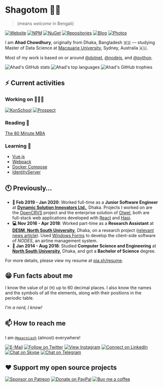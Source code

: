 # Shagotom 👋🏽

> (means *welcome* in Bengali)

[![Website](https://img.shields.io/badge/website-663399.svg?&style=for-the-badge&logo=gatsby)](https://www.maacpiash.com)
[![NPM](https://img.shields.io/badge/NPM-CB3837?style=for-the-badge&logo=npm)](https://www.npmjs.com/~maacpiash)
[![NuGet](https://img.shields.io/badge/NuGet-004880?style=for-the-badge&logo=nuget)](https://www.nuget.org/profiles/maacpiash)
[![Repositories](https://img.shields.io/badge/Repositories-181717?style=for-the-badge&logo=github)](https://github.com/maacpiash?tab=repositories)
[![Blog](https://img.shields.io/badge/Blog-2962FF?style=for-the-badge&logo=hashnode)](https://blog.maacpiash.com)
[![Photos](https://img.shields.io/badge/photos-0063DC.svg?&style=for-the-badge&logo=flickr&logoColor=white)](https://www.flickr.com/photos/maacpiash/)

I am **Ahad Chowdhury**, originally from Dhaka, Bangladesh 🇧🇩 — studying Master of Data Science at [Macquarie University](https://www.mq.edu.au/), Sydney, Australia 🇦🇺. 

Most of my work is based on or around [@dotnet](https://github.com/dotnet), [@nodejs](https://github.com/nodejs), and [@python](https://github.com/python).

![Ahad's GitHub stats](https://github-readme-stats.vercel.app/api?username=maacpiash&show_icons=true&hide_border=true&theme=dark)
![Ahad's top languages](https://github-readme-stats.vercel.app/api/top-langs/?username=maacpiash&hide=jupyter%20notebook,html,css&layout=compact&hide_border=true&langs_count=8&theme=dark)
![Ahad's GitHub trophies](https://github-profile-trophy.vercel.app/?username=maacpiash&no-bg=true&row=2&col=3)

## ⚡ Current activities

### Working on 👨🏽‍💻

[![KonSchool](https://github-readme-stats.vercel.app/api/pin/?username=maacpiash&repo=KonSchool&theme=dark&hide_border=true)](https://github.com/maacpiash/KonSchool)
[![Prospect](https://github-readme-stats.vercel.app/api/pin/?username=maacpiash&repo=Prospect&theme=dark&hide_border=true)](https://github.com/maacpiash/Prospect)

### Reading 📖

[The 80 Minute MBA](https://www.amazon.com.au/dp/1473673534)

### Learning 💭

- [Vue.js](https://github.com/vuejs/vue)
- [Webpack](https://github.com/webpack/webpack)
- [Docker Compose](https://github.com/docker/compose)
- [IdentityServer](https://github.com/IdentityServer/IdentityServer4)

## 🕚 Previously…

- **🏢 Feb 2019 - Jan 2020**: Worked full-time as a **Junior Software Engineer** at [**Dynamic Solution Innovators Ltd.**](http://dsinnovators.com), Dhaka. Projects I worked on are the [OpenCRVS](https://github.com/opencrvs/opencrvs-core) project and the enterprise solution of [Olwel](https://olwel.com), both are full-stack web applications developed with [React](https://github.com/facebook/react) and [Hapi](https://github.com/hapijs/hapi).
- **💻 Nov 2016 - Apr 2018**: Worked part-time as a **Research Assistant** at [**DESM, North South University**](http://www.northsouth.edu/academic/shls/esm/), Dhaka, on a research project ([relevant news article](http://www.ipsnews.net/2017/05/flying-green-in-bangladesh/)). Used [Windows Forms](https://github.com/dotnet/winforms) to develop the client-side software of *NODES*, an airline management system.
- **🎒 Jan 2014 - Aug 2018**: Studied **Computer Science and Engineering** at [**North South University**](http://www.northsouth.edu), Dhaka, and got a **Bachelor of Science** degree.

For more details, please view my resume at [pia.sh/resume](https://pia.sh/resume).

## 😁 Fun facts about me

I know the value of pi (π) up to 60 decimal places. I also know the names and the symbols of all the elements, along with their positions in the periodic table.

*I'm a nerd, I know!*

## 📫 How to reach me

I am [`@maacpiash`](https://maacpia.sh) (almost) everywhere!

[![E-Mail](https://img.shields.io/badge/Email-0078D4?style=for-the-badge&logo=microsoft-outlook)](mailto:github@maacpiash.com)
[![Follow on Twitter](https://img.shields.io/badge/Follow-1DA1F2?style=for-the-badge&logo=twitter&logoColor=white)](https://twitter.com/maacpiash)
[![View Instagram](https://img.shields.io/badge/view-E4405F.svg?&style=for-the-badge&logo=instagram&logoColor=white)](https://instagram.com/maacpiash)
[![Connect on LinkedIn](https://img.shields.io/badge/connect-0077B5.svg?&style=for-the-badge&logo=linkedin)](https://www.linkedin.com/in/maacpiash)
[![Chat on Skype](https://img.shields.io/badge/chat-00AFF0.svg?&style=for-the-badge&logo=skype-for-business&logoColor=white)](https://join.skype.com/invite/UVzqFuCFERPh)
[![Chat on Telegram](https://img.shields.io/badge/message-3CB5F0.svg?&style=for-the-badge&logo=telegram&logoColor=white)](https://t.me/maacpiash)

## ❤️ Support my open source projects

[![Sponsor on Patreon](https://img.shields.io/badge/patreon-F96854.svg?&style=for-the-badge&logo=patreon&logoColor=white)](https://patreon.com/maacpiash)
[![Donate on PayPal](https://img.shields.io/badge/paypal-10558C.svg?&style=for-the-badge&logo=paypal&logoColor=white)](https://www.paypal.me/maacpiash)
[![Buy me a coffee](https://img.shields.io/badge/coffee-5f7fff.svg?&style=for-the-badge&logo=buy-me-a-coffee)](https://www.buymeacoffee.com/maacpiash)

